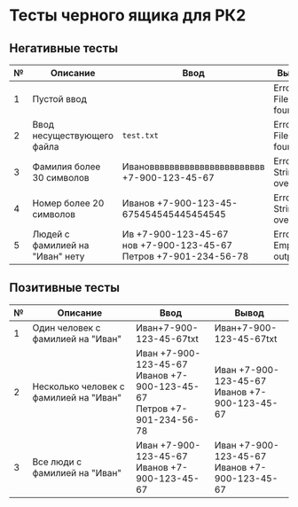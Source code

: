 # Тесты черного ящика для РК2

## Негативные тесты
| №   | Описание                        | Ввод                                                                    | Вывод                  |
| --- | ------------------------------- | ----------------------------------------------------------------------- | ---------------------- |
| 1   | Пустой ввод                     | ` `                                                                     | Error, File not found  |
| 2   | Ввод несуществующего файла      | `test.txt`                                                              | Error, File not found  |
| 3   | Фамилия более 30 символов       | Ивановвввввввввввввввввввввв +7-900-123-45-67                           | Error, String overflow |
| 4   | Номер более 20 символов         | Иванов +7-900-123-45-675454545445454545                                 | Error, String overflow |
| 5   | Людей с фамилией на "Иван" нету | Ив +7-900-123-45-67 <br>нов +7-900-123-45-67<br>Петров +7-901-234-56-78 | Error, Empty output    |

## Позитивные тесты
| №   | Описание                               | Ввод                                                                           | Вывод                                               |
| --- | -------------------------------------- | ------------------------------------------------------------------------------ | --------------------------------------------------- |
| 1   | Один человек с фамилией на "Иван"      | Иван+7-900-123-45-67txt                                                        | Иван+7-900-123-45-67txt                             |
| 2   | Несколько человек с фамилией на "Иван" | Иван +7-900-123-45-67  <br> Иванов +7-900-123-45-67<br>Петров +7-901-234-56-78 | Иван +7-900-123-45-67  <br> Иванов +7-900-123-45-67 |
| 3   | Все люди с фамилией на "Иван"          | Иван +7-900-123-45-67  <br> Иванов +7-900-123-45-67                            | Иван +7-900-123-45-67  <br> Иванов +7-900-123-45-67 |
